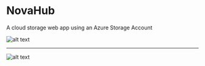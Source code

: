 # NovaHub
A cloud storage web app using an Azure Storage Account

![alt text](https://github.com/Munanga/NovaHub/main/screenshots/homepage.PNG) 

-----------------------------------------------------------------------------------------

![alt text](https://github.com/Munanga/NovaHub/main/screenshots/upload.PNG) 


